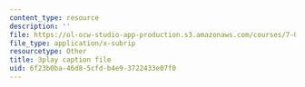 ```yaml
---
content_type: resource
description: ''
file: https://ol-ocw-studio-app-production.s3.amazonaws.com/courses/7-016-introductory-biology-fall-2018/6f23b0ba46d85cfdb4e93722433e07f0_rZjwF5z-Xfw.vtt
file_type: application/x-subrip
resourcetype: Other
title: 3play caption file
uid: 6f23b0ba-46d8-5cfd-b4e9-3722433e07f0
---
```

